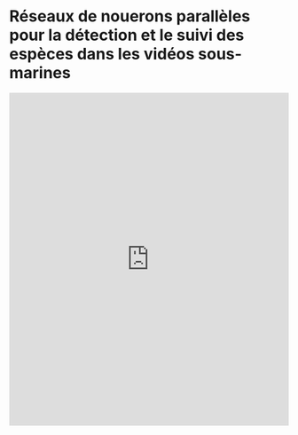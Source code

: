 # Réseaux de nouerons parallèles pour la détection et le suivi des espèces dans les vidéos sous-marines
<iframe src='https://github.com/lmgrj/detection-et-suivi-des-esp-ces-dans-les-videos-sous-marins/blob/main/M%C3%A9moire%20et%20Pr%C3%A9sentation/AttestationStage_Mohamed_Lamgarraj.pdf' width='100%' height='600px' frameborder='0'>
<video controls autoplay preload="none" style="width:1000px;">
<source src="/_dev/power_point/m11983.mp4" type="video/mp4" />
<p>Your browser does not support HTML5 Video.</p>
</video>
